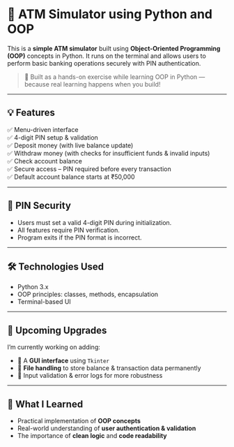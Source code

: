# 🏦 ATM Simulator using Python and OOP

This is a **simple ATM simulator** built using **Object-Oriented Programming (OOP)** concepts in Python. It runs on the terminal and allows users to perform basic banking operations securely with PIN authentication.

> 🎯 Built as a hands-on exercise while learning OOP in Python — because real learning happens when you build!

---

## 💡 Features

✅ Menu-driven interface  
✅ 4-digit PIN setup & validation  
✅ Deposit money (with live balance update)  
✅ Withdraw money (with checks for insufficient funds & invalid inputs)  
✅ Check account balance  
✅ Secure access – PIN required before every transaction  
✅ Default account balance starts at ₹50,000  

---

## 🔐 PIN Security

- Users must set a valid 4-digit PIN during initialization.
- All features require PIN verification.
- Program exits if the PIN format is incorrect.

---

## 🛠️ Technologies Used

- Python 3.x  
- OOP principles: classes, methods, encapsulation  
- Terminal-based UI

---

## 🚀 Upcoming Upgrades

I’m currently working on adding:
- 🎨 A **GUI interface** using `Tkinter`  
- 📂 **File handling** to store balance & transaction data permanently  
- 🧪 Input validation & error logs for more robustness

---

## 🧠 What I Learned

- Practical implementation of **OOP concepts**  
- Real-world understanding of **user authentication & validation**  
- The importance of **clean logic** and **code readability**

